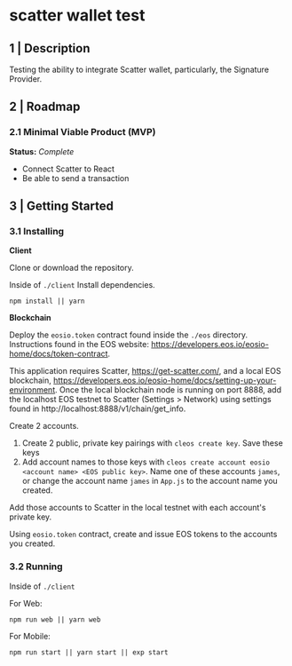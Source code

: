 # scatter wallet test

## 1 | Description

Testing the ability to integrate Scatter wallet, particularly, the Signature Provider.

## 2 | Roadmap

### 2.1 Minimal Viable Product (MVP)

**Status:** _Complete_

* Connect Scatter to React
* Be able to send a transaction


## 3 | Getting Started

### 3.1 Installing

**Client**

Clone or download the repository.

Inside of `./client` Install dependencies.

```
npm install || yarn
```

**Blockchain**

Deploy the `eosio.token` contract found inside the `./eos` directory. Instructions found in the EOS website:
https://developers.eos.io/eosio-home/docs/token-contract.

This application requires Scatter, https://get-scatter.com/, and a local EOS blockchain, https://developers.eos.io/eosio-home/docs/setting-up-your-environment. Once the local blockchain node is running on port 8888, add the localhost EOS testnet to Scatter (Settings > Network) using settings found in http://localhost:8888/v1/chain/get_info.

Create 2 accounts.

1. Create 2 public, private key pairings with `cleos create key`. Save these keys
2. Add account names to those keys with `cleos create account eosio <account name> <EOS public key>`. Name one of these accounts `james`, or change the account name `james` in `App.js` to the account name you created.  

Add those accounts to Scatter in the local testnet with each account's private key.

Using `eosio.token` contract, create and issue EOS tokens to the accounts you created. 


### 3.2 Running

Inside of `./client`

For Web:

```
npm run web || yarn web
```

For Mobile:

```
npm run start || yarn start || exp start
```
